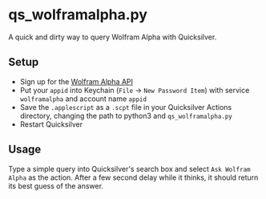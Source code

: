# qs_wolframalpha.py

A quick and dirty way to query Wolfram Alpha with Quicksilver.

## Setup

- Sign up for the [Wolfram Alpha API](http://products.wolframalpha.com/api/)
- Put your `appid` into Keychain (`File` -> `New Password Item`) with service
  `wolframalpha` and account name `appid`
- Save the `.applescript` as a `.scpt` file in your Quicksilver Actions
  directory, changing the path to python3 and `qs_wolframalpha.py`
- Restart Quicksilver

## Usage

Type a simple query into Quicksilver's search box and select `Ask Wolfram
Alpha` as the action. After a few second delay while it thinks, it should
return its best guess of the answer.
